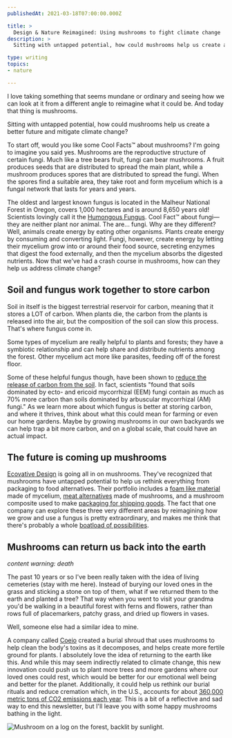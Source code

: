 ```yaml
---
publishedAt: 2021-03-18T07:00:00.000Z

title: >
  Design & Nature Reimagined: Using mushrooms to fight climate change
description: >
  Sitting with untapped potential, how could mushrooms help us create a better future and mitigate climate change?

type: writing
topics:
- nature

---
```


I love taking something that seems mundane or ordinary and seeing how we can look at it from a different angle to reimagine what it could be. And today that thing is mushrooms. 

Sitting with untapped potential, how could mushrooms help us create a better future and mitigate climate change? 

To start off, would you like some Cool Facts™ about mushrooms? I'm going to imagine you said yes. Mushrooms are the reproductive structure of certain fungi. Much like a tree bears fruit, fungi can bear mushrooms. A fruit produces seeds that are distributed to spread the main plant, while a mushroom produces spores that are distributed to spread the fungi. When the spores find a suitable area, they take root and form mycelium which is a fungal network that lasts for years and years. 

The oldest and largest known fungus is located in the Malheur National Forest in Oregon, covers 1,000 hectares and is around 8,650 years old! Scientists lovingly call it the [Humongous Fungus](https://www.theatlantic.com/science/archive/2017/10/humongous-fungus-genome/544265/). Cool Fact™ about fungi—they are neither plant nor animal. The are... fungi. Why are they different? Well, animals create energy by eating other organisms. Plants create energy by consuming and converting light. Fungi, however, create energy by letting their mycelium grow into or around their food source, secreting enzymes that digest the food externally, and then the mycelium absorbs the digested nutrients. Now that we've had a crash course in mushrooms, how can they help us address climate change?

## Soil and fungus work together to store carbon

Soil in itself is the biggest terrestrial reservoir for carbon, meaning that it stores a LOT of carbon. When plants die, the carbon from the plants is released into the air, but the composition of the soil can slow this process. That's where fungus come in. 

Some types of mycelium are really helpful to plants and forests; they have a symbiotic relationship and can help share and distribute nutrients among the forest. Other mycelium act more like parasites, feeding off of the forest floor. 

Some of these helpful fungus though, have been shown to [reduce the release of carbon from the soil](https://time.com/507/why-some-mushrooms-may-be-magic-for-climate-change/). In fact, scientists "found that soils dominated by ecto- and ericoid mycorrhizal (EEM) fungi contain as much as 70% more carbon than soils dominated by arbuscular mycorrhizal (AM) fungi." As we learn more about which fungus is better at storing carbon, and where it thrives, think about what this could mean for farming or even our home gardens. Maybe by growing mushrooms in our own backyards we can help trap a bit more carbon, and on a global scale, that could have an actual impact.

## The future is coming up mushrooms

[Ecovative Design](https://ecovativedesign.com/) is going all in on mushrooms. They've recognized that mushrooms have untapped potential to help us rethink everything from packaging to food alternatives. Their portfolio includes a [foam like material ](https://ecovativedesign.com/mycoflex)made of mycelium, [meat alternatives](https://www.atlastfood.co/) made of mushrooms, and a mushroom composite used to make [packaging for shipping goods](https://ecovativedesign.com/mycocomposite). The fact that one company can explore these three very different areas by reimagining how we grow and use a fungus is pretty extraordinary, and makes me think that there's probably a whole [boatload of possibilities](https://www.nbcnews.com/news/us-news/fungus-answer-climate-change-student-who-grew-mushroom-canoe-says-n1185401).

## Mushrooms can return us back into the earth

_content warning: death_

The past 10 years or so I've been really taken with the idea of living cemeteries (stay with me here). Instead of burying our loved ones in the grass and sticking a stone on top of them, what if we returned them to the earth and planted a tree? That way when you went to visit your grandma you'd be walking in a beautiful forest with ferns and flowers, rather than rows full of placemarkers, patchy grass, and dried up flowers in vases. 

Well, someone else had a similar idea to mine. 

A company called [Coeio](https://coeio.com/) created a burial shroud that uses mushrooms to help clean the body's toxins as it decomposes, and helps create more fertile ground for plants. I absolutely love the idea of returning to the earth like this. And while this may seem indirectly related to climate change, this new innovation could push us to plant more trees and more gardens where our loved ones could rest, which would be better for our emotional well being and better for the planet. Additionally, it could help us rethink our burial rituals and reduce cremation which, in the U.S., accounts for about [360,000 metric tons of CO2 emissions each year](https://www.nationalgeographic.com/science/article/is-cremation-environmentally-friendly-heres-the-science?loggedin=true). This is a bit of a reflective and sad way to end this newsletter, but I'll leave you with some happy mushrooms bathing in the light.

![Mushroom on a log on the forest, backlit by sunlight.](https://cdn.sanity.io/images/xq50spjj/production/5cb170b5af522fbe5defade67d501b5278bf62fe-3840x3072.jpg)